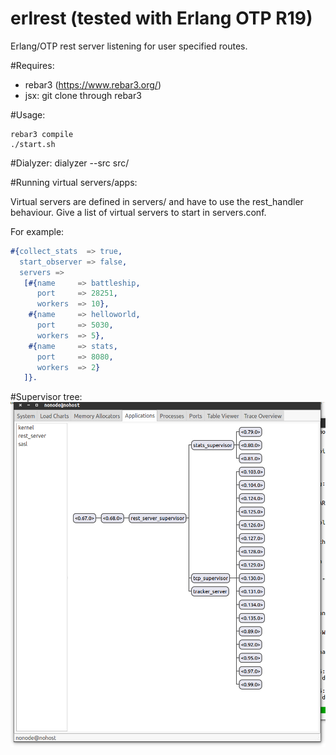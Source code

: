 erlrest (tested with Erlang OTP R19)
=======

Erlang/OTP rest server listening for user specified routes.

#Requires:
* rebar3 (https://www.rebar3.org/)
* jsx: git clone through rebar3

#Usage:

```
rebar3 compile
./start.sh
```

#Dialyzer:
dialyzer --src src/

#Running virtual servers/apps:

Virtual servers are defined in servers/ and have to use the
rest_handler behaviour. Give a list of virtual servers to
start in servers.conf.

For example:
```erlang
#{collect_stats  => true,
  start_observer => false,
  servers =>
   [#{name     => battleship,
      port     => 28251,
      workers  => 10},
    #{name     => helloworld,
      port     => 5030,
      workers  => 5},
    #{name     => stats,
      port     => 8080,
      workers  => 2}
   ]}.
```

#Supervisor tree:
![alt tag](doc/sup_tree.png)
